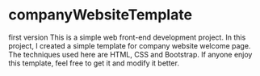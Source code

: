 # companyWebsiteTemplate
first version
This is a simple web front-end development project.
In this project, I created a simple template for company website welcome page.
The techniques used here are HTML, CSS and Bootstrap.
If anyone enjoy this template, feel free to get it and modify it better.
